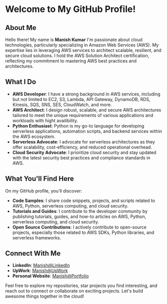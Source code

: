 # Welcome to My GitHub Profile!

## About Me
Hello there! My name is **Manish Kumar** I'm passionate about cloud technologies, particularly specializing in Amazon Web Services (AWS). My expertise lies in leveraging AWS services to architect scalable, resilient, and secure cloud solutions. I hold the AWS Solution Architect certification, reflecting my commitment to mastering AWS best practices and architectures.

## What I Do
- **AWS Developer**: I have a strong background in AWS services, including but not limited to EC2, S3, Lambda, API Gateway, DynamoDB, RDS, Kinesis, SQS, SNS, SES, CloudWatch, and more.
- **AWS Architect**: I design robust, scalable, and secure AWS architectures tailored to meet the unique requirements of various applications and workloads with hight availibility.
- **Python Enthusiast**: Python is my go-to language for developing serverless applications, automation scripts, and backend services within the AWS ecosystem.
- **Serverless Advocate**: I advocate for serverless architectures as they offer scalability, cost-efficiency, and reduced operational overhead.
- **Cloud Security Advocate**: I prioritize cloud security and stay updated with the latest security best practices and compliance standards in AWS.

## What You'll Find Here
On my GitHub profile, you'll discover:
- **Code Samples**: I share code snippets, projects, and scripts related to AWS, Python, serverless computing, and cloud security.
- **Tutorials and Guides**: I contribute to the developer community by publishing tutorials, guides, and how-to articles on AWS, Python, serverless computing, and cloud security.
- **Open Source Contributions**: I actively contribute to open-source projects, especially those related to AWS SDKs, Python libraries, and serverless frameworks.

## Connect With Me
- **LinkedIn**: [Manish@LinkedIn](https://www.linkedin.com/in/manish-kumar-1810)
- **UpWork**: [Manish@UpWork](https://www.upwork.com/freelancers/manishkumarsharma)
- **Personal Website**: [Manish@Portfolio](https://manishk.cloud/)

Feel free to explore my repositories, star projects you find interesting, and reach out to connect or collaborate on exciting projects. Let's build awesome things together in the cloud!


